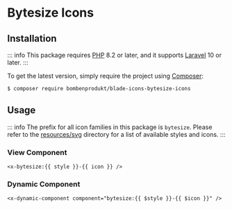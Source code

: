 # Bytesize Icons

## Installation

::: info
This package requires [PHP](https://www.php.net/) 8.2 or later, and it supports [Laravel](https://laravel.com/) 10 or later.
:::

To get the latest version, simply require the project using [Composer](https://getcomposer.org/):

```bash
$ composer require bombenprodukt/blade-icons-bytesize-icons
```

## Usage

::: info
The prefix for all icon families in this package is `bytesize`. Please refer to the [resources/svg](https://github.com/faustbrian/blade-icons-bytesize-icons/tree/main/resources/svg) directory for a list of available styles and icons.
:::

### View Component

```blade
<x-bytesize:{{ style }}-{{ icon }} />
```

### Dynamic Component

```blade
<x-dynamic-component component="bytesize:{{ $style }}-{{ $icon }}" />
```
